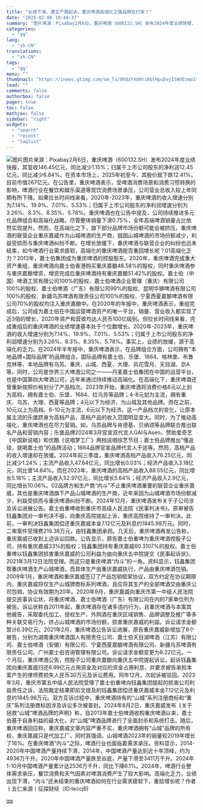 ```yaml
---
title: "业绩下滑、遭生产商起诉，重庆啤酒高端化之路品牌在打架？"
date: "2025-02-08 19:44:37"
summary: "图片来源：Pixabay2月6日，重庆啤酒（600132.SH）发布2024年度业绩快报，其营收14..."
categories:
  - "qq"
lang:
  - "zh-CN"
translations:
  - "zh-CN"
tags:
  - "qq"
menu: ""
thumbnail: "https://inews.gtimg.com/om_ls/OhQzYXd9ti0GlHpuDvjItWVEzma1tb_SFRNGr0Ri27GgwAA_640360/0"
lead: ""
comments: false
authorbox: false
pager: true
toc: false
mathjax: false
sidebar: "right"
widgets:
  - "search"
  - "recent"
  - "taglist"
---
```


![图片](https://inews.gtimg.com/om_bt/OTHYrknu9helVgwjul16t3LValz6dZ4CvZrSIwCn-17HEAA/641)图片来源：Pixabay2月6日，重庆啤酒（600132.SH）发布2024年度业绩快报，其营收146.45亿元，同比减少1.15%；归属于上市公司股东的净利润12.45亿元，同比减少6.84%。在资本市场上，2025年初至今，其股价就下跌12.41%，目前市值267亿元。在公告里，重庆啤酒表示，受啤酒消费场景和消费习惯转换的影响，啤酒行业在餐饮和娱乐渠道等现饮消费场景承压，公司营业总收入较上年同期有所下降。如果拉长时间线来看，2020年-2023年，重庆啤酒的收入增速分别为7.14%、19.9%、7.01%、5.53%；归属于上市公司股东的净利润增速分别为3.26%、8.3%、8.35%、5.78%。重庆啤酒也在公告中提及，公司持续推进多元化品牌组合和高端化战略，尽管整体销量下滑0.75%，全年高端啤酒销量占比依然实现提升。然而，在高端化之下，旗下部分品牌市场份额可能会被挤压。重庆啤酒的联营企业重庆嘉威作为山城啤酒的生产商，就因山城啤酒的市场份额减少，利益受损而与重庆啤酒纠纷不断。在增长放缓下，重庆啤酒与联营企业的纠纷也远未结束，如今啤酒行业需求疲软，高端化的重庆啤酒能否重回增长呢？01高端化乏力？2013年，嘉士伯集团成为重庆啤酒的控股股东。2020年，重庆啤酒完成重大资产重组，重庆啤酒向嘉士伯香港购买重庆嘉酿48.58%的股权，同时重庆啤酒参与重庆嘉酿增资，增资完成后重庆啤酒持有重庆嘉酿51.42%的股权。嘉士伯（中国）啤酒工贸有限公司100%的股权、嘉士伯啤酒企业管理（重庆）有限公司100%的股权、嘉士伯啤酒（广东）有限公司99%的股权、昆明华狮啤酒有限公司100%的股权、新疆乌苏啤酒有限责任公司100%的股权、宁夏西夏嘉酿啤酒有限公司70%的股权均注入重庆嘉酿中。在2020年的年报中，重庆啤酒表示，重组完成后，公司成为嘉士伯在中国运营啤酒资产的唯一平台，销量、营业收入都实现了近3倍的增长，2020年资产和营收均达人民币100亿级别。但拉长时间线来看，完成重组后的重庆啤酒的业绩增速基本处于个位数增长。2020年-2023年，重庆啤酒的收入增速分别为7.14%、19.9%、7.01%、5.53%；归属于上市公司股东的净利润增速分别为3.26%、8.3%、8.35%、5.78%。事实上，业绩的放缓，源于高端化的乏力。在2024年半年报中，重庆啤酒表示，在品牌组合方面，公司拥有“本地品牌+国际品牌”的品牌组合。国际品牌有嘉士伯、乐堡、1664、格林堡、布鲁克林等，本地品牌有乌苏、重庆、山城、西夏、大理、风花雪月、天目湖、京A等。同时，公司是世界三大啤酒公司之一——丹麦嘉士伯集团在中国的运营平台，也是中国第四大啤酒公司，近年来通过持续推动高端化。在高端化下，重庆啤酒还曾重新按照价格划分了产品档次。2023年开始，重庆啤酒将消费价格8元以上划为高档，拥有嘉士伯、乐堡、1664、红乌苏等品牌；4-8元划为主流，拥有重庆、乌苏、大理、西夏等品牌；4元以下为经济，为山城及其他品牌。而在之前，10元以上为高档、6-10元为主流、6元以下为经济。这一产品档次的变化，让原本属主流的乐堡跻身为高档产品，高档产品的收入范围明显变大。同时，为了推动高端化，重庆啤酒也在尽力营销。如，乌苏品牌与肯德基、贝纳颂等品牌联合推出联名产品和营销内容；乐堡品牌2024年3月官宣双代言人GAI与Asen，赞助爱奇艺《中国新说唱》和优酷《说唱梦工厂》两档说唱综艺节目；嘉士伯品牌推出“懂追球，就喝嘉士伯”的品牌活动；1664品牌官宣品牌代言人于适等。然而，高档产品的收入增速却在放缓。2024年前三季度，重庆啤酒高档产品收入76.25亿元，同比减少1.24%；主流产品收入47.64亿元，同比增长0.03%；经济产品收入3.18亿元，同比曾14.84%。而在2023年，重庆啤酒的高档产品收入88.55亿元，同比增长5.18%；主流产品收入52.97亿元，同比增长5.64%；经济产品收入2.9亿元，同比增长10.06%。02品牌方和生产商“内斗”不止重庆啤酒重要的联营企业重庆嘉威，其也是重庆啤酒旗下产品山城啤酒的生产商，近年来因为山城啤酒市场份额减少，利益受损而与重庆啤酒纠纷不断。2024年12月，重庆啤酒发布关于子公司涉及诉讼进展公告。嘉士伯重啤收到重庆市高级人民法院《民事判决书》。原审被告钰鑫集团对一审判决不服，向重庆高院提起上诉，重庆高院维持了一审判决。此前，一审判决钰鑫集团偿还重庆嘉威本金7.12亿元及利息约1845.98万元。同时，二审案件受理费219.38万元，由钰鑫集团承担。几天后，重庆啤酒再发公告称，重庆嘉威已收到上述诉讼回款。公告显示，原告嘉士伯重啤为重庆啤酒控股子公司，持有重庆嘉威33%的股权；钰鑫集团持有重庆嘉威60.3107%的股权。嘉士伯重啤以钰鑫集团损害重庆嘉威的公司利益为由向重庆五中院提交《民事起诉状》，2021年3月12日法院受理。而这只是重庆啤酒“内斗”的一角。资料显示，钰鑫集团帮重庆啤酒生产山城啤酒，而具体生产由重庆嘉威执行，产品由重庆啤酒包销。2009年1月，重庆啤酒和重庆嘉威签订了产品包销框架协议，双方约定在协议期限内，重庆嘉威将仅生产山城牌商标系列啤酒，且应将其生产的全部啤酒交由重庆公司包销，协议有效期为20年。2020年9月，重庆嘉威向重庆市第一中级人民法院提交民事诉讼状，将重庆啤酒、嘉士伯啤酒（广东）有限公司在内的7家单位列为被告。诉讼状称自2011年起，重庆啤酒存在诸多违约行为，且重庆啤酒与本案其他被告，采取委托加工、授权生产、外购酒在重庆区域销售、品牌调整及推广等多种关联交易行为，挤占山城啤酒的市场份额，损害重庆嘉威的利益。诉讼请求金额暂计6.39亿元。2021年2月，重庆啤酒公告诉讼进展，原告重庆嘉威新增加了6个被告，分别为湖南重庆啤酒国人有限责任公司、嘉士伯天目湖啤酒（江苏）有限公司、嘉士伯啤酒（安徽）有限公司、宁夏西夏嘉酿啤酒有限公司、新疆乌苏啤酒有限责任公司、广州嘉士伯咨询管理有限公司。诉讼请求金额变更为8.22亿元。一个月后，重庆啤酒公告，控股子公司重庆嘉酿向重庆五中院提起诉讼，起诉钰鑫集团向重庆嘉威归还6.99亿元占用资金及对应的资金占用利息，并要求被告承担本案产生的律师费损失人民币30万元及诉讼费用。同年12月，次起诉被驳回。2023年3月，重庆市第五中级人民法院受理了嘉士伯重啤向钰鑫集团提起的损害公司利益责任之诉，法院裁定结果即前文提及的钰鑫集团偿还重庆嘉威本金7.12亿元及利息约1845.98万元。双方互诉过程中，重庆啤酒持有的“山城”系列注册商标和“重庆”系列注册商标因涉及诉讼多次被查封。2024年8月2日，重庆嘉威发布《关于拯救“山城”啤酒品牌的声明》称，自2013年嘉士伯啤酒收购重庆啤酒以来，嘉士伯基于自身利益的最大化，对“山城”啤酒品牌进行了全面封杀和系统打击。随后，重庆啤酒回应称，重庆嘉威文章内容严重不实，重庆啤酒拥有“山城”品牌的所有权，重庆嘉威只是代加工厂。同时其强调，山城啤酒2023年的销量较2019年增长了16%。在重庆啤酒“内斗”之际，啤酒行业也面临着需求承压。资料显示，2014-2020年中国啤酒产量持续下滑，2014年，中国啤酒产量达到近十年顶峰，约为4936万千升。2020年中国啤酒产量跌至谷底，产量下滑至3411万千升。2024年1-10月中国啤酒产量累计达2536万千升，同比下降6.1%。2024年，啤酒行业整体需求承压，餐饮消费和天气因素对啤酒消费产生了较大影响。高端化乏力，业绩出现下滑，“内斗”还未结束的重庆啤酒如何在行业需求疲软下，重拾增长呢？作者丨五仁来源丨征探财经（ID:teccj6)

[qq](https://new.qq.com/rain/a/20250208A07S4E00)
